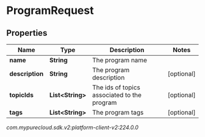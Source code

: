 # ProgramRequest


## Properties

| Name | Type | Description | Notes |
| ------------ | ------------- | ------------- | ------------- |
| **name** | **String** | The program name |  |
| **description** | **String** | The program description |  [optional] |
| **topicIds** | **List&lt;String&gt;** | The ids of topics associated to the program |  [optional] |
| **tags** | **List&lt;String&gt;** | The program tags |  [optional] |




_com.mypurecloud.sdk.v2:platform-client-v2:224.0.0_
